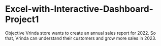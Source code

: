 # Excel-with-Interactive-Dashboard-Project1
Objective  Vrinda store wants to create an annual sales report for 2022. So that, Vrinda can understand their customers and grow more sales in 2023.

